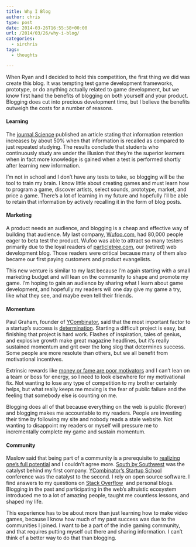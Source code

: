 ```yaml
---
title: Why I Blog
author: chris
type: post
date: 2014-03-26T16:55:58+00:00
url: /2014/03/26/why-i-blog/
categories:
  - sirchris
tags:
  - thoughts

---
```

When Ryan and I decided to hold this competition, the first thing we did was create this blog. It was tempting test game development frameworks, prototype, or do anything actually related to game development, but we know first hand the benefits of blogging on both yourself and your product. Blogging does cut into precious development time, but I believe the benefits outweigh the costs for a number of reasons.
<!--more-->

#### Learning

The [journal Science][1] published an article stating that information retention increases by about 50% when that information is recalled as compared to just repeated studying. The results conclude that students who continuously study are under the illusion that they&#8217;re the superior learners when in fact more knowledge is gained when a test is performed shortly after learning new information.

I&#8217;m not in school and I don&#8217;t have any tests to take, so blogging will be the tool to train my brain. I know little about creating games and must learn how to program a game, discover artists, select sounds, prototype, market, and price a game. There&#8217;s a lot of learning in my future and hopefully I&#8217;ll be able to retain that information by actively recalling it in the form of blog posts.

#### Marketing

A product needs an audience, and blogging is a cheap and effective way of building that audience. My last company, [Wufoo.com][2], had 80,000 people eager to beta test the product. Wufoo was able to attract so many testers primarily due to the loyal readers of [particletree.com][3], our (retired) web development blog. Those readers were critical because many of them also became our first paying customers and product evangelists.

This new venture is similar to my last because I&#8217;m again starting with a small marketing budget and will lean on the community to shape and promote my game. I&#8217;m hoping to gain an audience by sharing what I learn about game development, and hopefully my readers will one day give my game a try, like what they see, and maybe even tell their friends.

#### Momentum

Paul Graham, founder of [YCombinator][4], said that the most important factor to a startup&#8217;s success is [determination][5]. Starting a difficult project is easy, but finishing that project is hard work. Flashes of inspiration, tales of genius, and explosive growth make great magazine headlines, but it&#8217;s really sustained momentum and grit over the long slog that determines success. Some people are more resolute than others, but we all benefit from motivational incentives.

Extrinsic rewards like [money or fame are poor motivators][6] and I can&#8217;t lean on a team or boss for energy, so I need to look elsewhere for my motivational fix. Not wanting to lose any type of competition to my brother certainly helps, but what really keeps me moving is the fear of public failure and the feeling that somebody else is counting on me.

Blogging does all of that because everything on the web is public (forever) and blogging makes me accountable to my readers. People are investing their time by following my site and nobody reads a stale website. Not wanting to disappoint my readers or myself will pressure me to incrementally complete my game and sustain momentum.

#### Community

Maslow said that being part of a community is a prerequisite to [realizing one&#8217;s full potential][7] and I couldn&#8217;t agree more. [South by Southwest][8] was the catalyst behind my first company. [YCombinator&#8217;s Startup School][9] conference was the catalyst to the second. I rely on open source software. I find answers to my questions on [Stack Overflow][10]  and personal blogs. Blogging in the past and participating in the web&#8217;s altruistic ecosystem introduced me to a lot of amazing people, taught me countless lessons, and shaped my life.

This experience has to be about more than just learning how to make video games, because I know how much of my past success was due to the communities I joined. I want to be a part of the indie gaming community, and that requires putting myself out there and sharing information. I can&#8217;t think of a better way to do that than blogging.

 [1]: http://www.sciencemag.org/content/331/6018/772.abstract
 [2]: http://wufoo.com
 [3]: http://www.particletree.com
 [4]: http://ycombinator.com
 [5]: http://www.paulgraham.com/determination.html
 [6]: http://www.danpink.com/books/drive/
 [7]: http://www.fountainhouse.org/blog/working-community-and-maslows-need-belong
 [8]: http://sxsw.com
 [9]: http://blog.ycombinator.com/tag/Startup%20School%202013
 [10]: http://stackoverflow.com